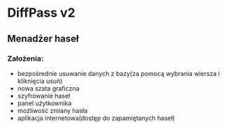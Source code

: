 # DiffPass v2
## Menadżer haseł

### Założenia:
- bezpośrednie usuwanie danych z bazy(za pomocą wybrania wiersza i kliknięcia usuń)
- nowa szata graficzna
- szyfrowanie haseł
- panel użytkownika
- możliwość zmiany hasła
- aplikacja internetowa(dostęp do zapamiętanych haseł)
